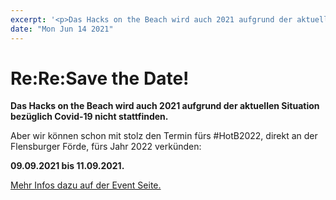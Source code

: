 ```yaml
---
excerpt: '<p>Das Hacks on the Beach wird auch 2021 aufgrund der aktuellen Situation bezüglich Covid-19 nicht stattfinden. Aber wir können schon mit stolz den Termin fürs #HotB2022, direkt an der Flensburger <a href="https://chaostreff-flensburg.de/2021/hacks-on-the-beach-2021/" class="more-link">[&hellip;]</a></p>'
date: "Mon Jun 14 2021"
---
```

# Re:Re:Save the Date!


<p id="block-36e9ecc6-caa2-4c02-8899-9d7e8f670df4"><strong>Das Hacks on the Beach wird auch 2021 aufgrund der aktuellen Situation bezüglich Covid-19 nicht stattfinden.</strong></p>



<p id="block-bd0042f5-ed72-4168-80ba-24130585d1f3">Aber wir können schon mit stolz den Termin fürs #HotB2022, direkt an der Flensburger Förde, fürs Jahr 2022 verkünden:</p>



<p id="block-7dc8d39a-4feb-490a-9f41-aff836a98f1a"><strong>09.09.2021 bis 11.09.2021.</strong></p>



<p><a href="https://chaostreff-flensburg.de/2021/hacks-on-the-beach-2022/" data-type="post" data-id="1551">Mehr Infos dazu auf der Event Seite.</a></p>

